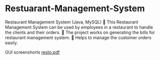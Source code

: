 # Restuarant-Management-System
Restaurant Management System (Java, MySQL) 
    This Restaurant Management System can be used by employees in a restaurant to handle the clients and their orders.
    The project works on generating the bills for restaurant management system.
    Helps to manage the customer orders easily.
   
 GUI screenshorts
[resto.pdf](https://github.com/Skzahida/Restuarant-Management-System/files/10365816/resto.pdf)
